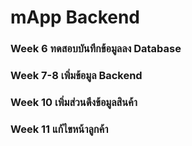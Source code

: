 # mApp Backend
### Week 6 ทดสอบบันทึกข้อมูลลง Database
### Week 7-8 เพิ่มข้อมูล Backend
### Week 10 เพิ่มส่วนดึงข้อมูลสินค้า
### Week 11 แก้ไขหน้าลูกค้า